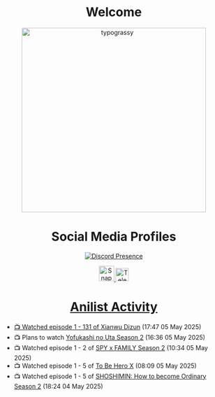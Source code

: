 <div align="center">

# Welcome
<a href="https://github.com/kawarimidoll/typograssy">
    <img alt="typograssy" src="https://typograssy.deno.dev/api?text=%E3%82%88%E3%81%86%E3%81%93%E3%81%9D%E3%81%BF%E3%81%AA%E3%81%95%E3%82%93%20-%20Sheby--&&l0=none&l1=82d9d0&l2=027353&l3=038c4c&l4=01402e&bg=none&frame=none&speed=100&comment=" width="421.99">
</a>

</div>

<div align="center">

# Social Media Profiles

[![Discord Presence](https://lanyard.cnrad.dev/api/612532963938271232)](https://discord.com/users/612532963938271232)


<a href="https://www.snapchat.com/add/a.sheby" title="Snapchat Profile">
    <img src="https://www.freepnglogos.com/uploads/snapchat-logo-png-0.png" width="35" alt="Snapchat Logo" />


<a href="https://t.me/ASheby" title="Telegram Profile">
    <img src="https://www.freepnglogos.com/uploads/telegram-logo-png-0.png" width="30" alt="Telegram Logo" />


</div>

<div align="center">

# Anilist Activity

</div>

<!-- ANILIST_ACTIVITY:start -->

-   📺 Watched episode 1 - 131 of [Xianwu Dizun](https://anilist.co/anime/132472) (17:47 05 May 2025)
-   📺 Plans to watch [Yofukashi no Uta Season 2](https://anilist.co/anime/175914) (16:36 05 May 2025)
-   📺 Watched episode 1 - 2 of [SPY x FAMILY Season 2](https://anilist.co/anime/158927) (10:34 05 May 2025)
-   📺 Watched episode 1 - 5 of [To Be Hero X](https://anilist.co/anime/156092) (08:09 05 May 2025)
-   📺 Watched episode 1 - 5 of [SHOSHIMIN: How to become Ordinary Season 2](https://anilist.co/anime/181182) (18:24 04 May 2025)

<!-- ANILIST_ACTIVITY:end -->
